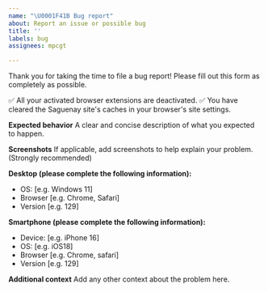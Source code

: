 ```yaml
---
name: "\U0001F41B Bug report"
about: Report an issue or possible bug
title: ''
labels: bug
assignees: mpcgt

---
```


Thank you for taking the time to file a bug report! Please fill out this form as completely as possible.

✅ All your activated browser extensions are deactivated.
✅ You have cleared the Saguenay site's caches in your browser's site settings.

**Expected behavior**
A clear and concise description of what you expected to happen.

**Screenshots**
If applicable, add screenshots to help explain your problem. (Strongly recommended)

**Desktop (please complete the following information):**
 - OS: [e.g. Windows 11]
 - Browser [e.g. Chrome, Safari]
 - Version [e.g. 129]

**Smartphone (please complete the following information):**
 - Device: [e.g. iPhone 16]
 - OS: [e.g. iOS18]
 - Browser [e.g. Chrome, safari]
 - Version [e.g. 129]

**Additional context**
Add any other context about the problem here.
